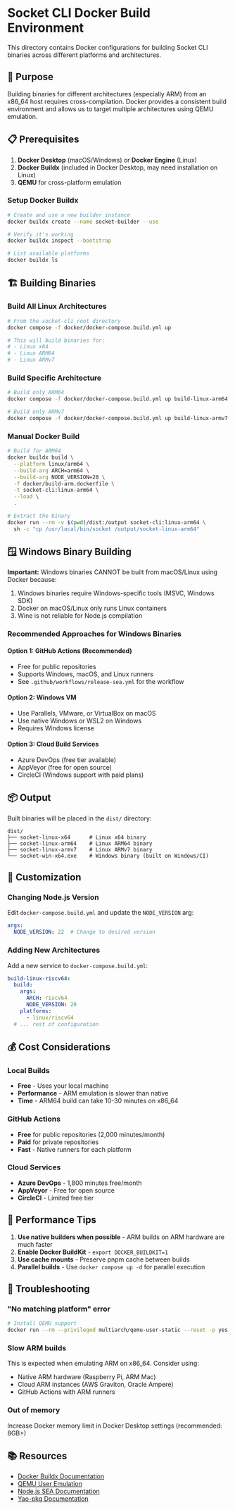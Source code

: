 # Socket CLI Docker Build Environment

This directory contains Docker configurations for building Socket CLI binaries across different platforms and architectures.

## 🎯 Purpose

Building binaries for different architectures (especially ARM) from an x86_64 host requires cross-compilation. Docker provides a consistent build environment and allows us to target multiple architectures using QEMU emulation.

## 📋 Prerequisites

1. **Docker Desktop** (macOS/Windows) or **Docker Engine** (Linux)
2. **Docker Buildx** (included in Docker Desktop, may need installation on Linux)
3. **QEMU** for cross-platform emulation

### Setup Docker Buildx

```bash
# Create and use a new builder instance
docker buildx create --name socket-builder --use

# Verify it's working
docker buildx inspect --bootstrap

# List available platforms
docker buildx ls
```

## 🏗️ Building Binaries

### Build All Linux Architectures

```bash
# From the socket-cli root directory
docker compose -f docker/docker-compose.build.yml up

# This will build binaries for:
# - Linux x64
# - Linux ARM64
# - Linux ARMv7
```

### Build Specific Architecture

```bash
# Build only ARM64
docker compose -f docker/docker-compose.build.yml up build-linux-arm64

# Build only ARMv7
docker compose -f docker/docker-compose.build.yml up build-linux-armv7
```

### Manual Docker Build

```bash
# Build for ARM64
docker buildx build \
  --platform linux/arm64 \
  --build-arg ARCH=arm64 \
  --build-arg NODE_VERSION=20 \
  -f docker/build-arm.dockerfile \
  -t socket-cli:linux-arm64 \
  --load \
  .

# Extract the binary
docker run --rm -v $(pwd)/dist:/output socket-cli:linux-arm64 \
  sh -c "cp /usr/local/bin/socket /output/socket-linux-arm64"
```

## 🪟 Windows Binary Building

**Important:** Windows binaries CANNOT be built from macOS/Linux using Docker because:

1. Windows binaries require Windows-specific tools (MSVC, Windows SDK)
2. Docker on macOS/Linux only runs Linux containers
3. Wine is not reliable for Node.js compilation

### Recommended Approaches for Windows Binaries

#### Option 1: GitHub Actions (Recommended)
- Free for public repositories
- Supports Windows, macOS, and Linux runners
- See `.github/workflows/release-sea.yml` for the workflow

#### Option 2: Windows VM
- Use Parallels, VMware, or VirtualBox on macOS
- Use native Windows or WSL2 on Windows
- Requires Windows license

#### Option 3: Cloud Build Services
- Azure DevOps (free tier available)
- AppVeyor (free for open source)
- CircleCI (Windows support with paid plans)

## 📦 Output

Built binaries will be placed in the `dist/` directory:

```
dist/
├── socket-linux-x64      # Linux x64 binary
├── socket-linux-arm64    # Linux ARM64 binary
├── socket-linux-armv7    # Linux ARMv7 binary
└── socket-win-x64.exe    # Windows binary (built on Windows/CI)
```

## 🔧 Customization

### Changing Node.js Version

Edit `docker-compose.build.yml` and update the `NODE_VERSION` arg:

```yaml
args:
  NODE_VERSION: 22  # Change to desired version
```

### Adding New Architectures

Add a new service to `docker-compose.build.yml`:

```yaml
build-linux-riscv64:
  build:
    args:
      ARCH: riscv64
      NODE_VERSION: 20
    platforms:
      - linux/riscv64
  # ... rest of configuration
```

## 💰 Cost Considerations

### Local Builds
- **Free** - Uses your local machine
- **Performance** - ARM emulation is slower than native
- **Time** - ARM64 build can take 10-30 minutes on x86_64

### GitHub Actions
- **Free** for public repositories (2,000 minutes/month)
- **Paid** for private repositories
- **Fast** - Native runners for each platform

### Cloud Services
- **Azure DevOps** - 1,800 minutes free/month
- **AppVeyor** - Free for open source
- **CircleCI** - Limited free tier

## 🚀 Performance Tips

1. **Use native builders when possible** - ARM builds on ARM hardware are much faster
2. **Enable Docker BuildKit** - `export DOCKER_BUILDKIT=1`
3. **Use cache mounts** - Preserve pnpm cache between builds
4. **Parallel builds** - Use `docker compose up -d` for parallel execution

## 🐛 Troubleshooting

### "No matching platform" error
```bash
# Install QEMU support
docker run --rm --privileged multiarch/qemu-user-static --reset -p yes
```

### Slow ARM builds
This is expected when emulating ARM on x86_64. Consider using:
- Native ARM hardware (Raspberry Pi, ARM Mac)
- Cloud ARM instances (AWS Graviton, Oracle Ampere)
- GitHub Actions with ARM runners

### Out of memory
Increase Docker memory limit in Docker Desktop settings (recommended: 8GB+)

## 📚 Resources

- [Docker Buildx Documentation](https://docs.docker.com/buildx/working-with-buildx/)
- [QEMU User Emulation](https://www.qemu.org/docs/master/user/index.html)
- [Node.js SEA Documentation](https://nodejs.org/api/single-executable-applications.html)
- [Yao-pkg Documentation](https://github.com/yao-pkg/pkg)